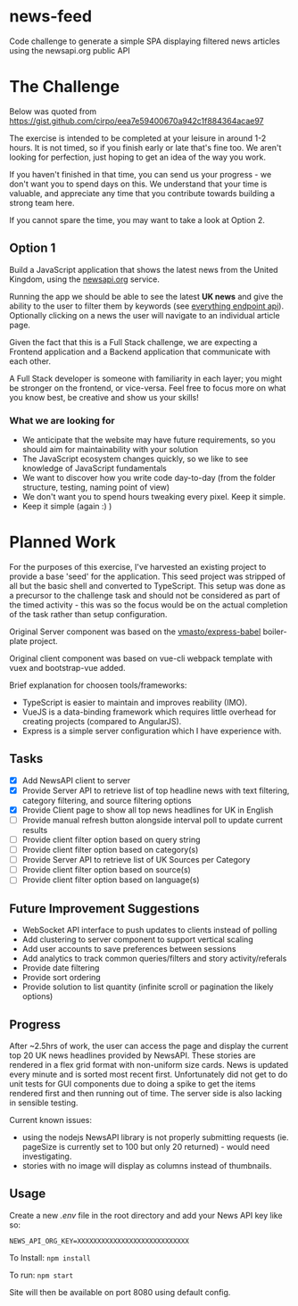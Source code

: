 # news-feed
Code challenge to generate a simple SPA displaying filtered news articles using the newsapi.org public API

# The Challenge

Below was quoted from https://gist.github.com/cirpo/eea7e59400670a942c1f884364acae97

The exercise is intended to be completed at your leisure in around 1-2 hours. It is not timed, so if you finish early or late that's fine too. We aren't looking for perfection, just hoping to get an idea of the way you work.

If you haven't finished in that time, you can send us your progress - we don't want you to spend days on this. We understand that your time is valuable, and appreciate any time that you contribute towards building a strong team here.

If you cannot spare the time, you may want to take a look at Option 2.

## Option 1

Build a JavaScript application that shows the latest news from the United Kingdom, using the [newsapi.org](https://newsapi.org) service.

Running the app we should be able to see the latest **UK news** and give the ability to the user to filter them by keywords (see [everything endpoint api](https://newsapi.org/docs/endpoints/everything)). Optionally clicking on a news the user will navigate to an individual article page.

Given the fact that this is a Full Stack challenge, we are expecting a Frontend application and a Backend application that communicate with each other.

A Full Stack developer is someone with familiarity in each layer; you might be stronger on the frontend, or vice-versa. Feel free to focus more on what you know best, be creative and show us your skills!

### What we are looking for

* We anticipate that the website may have future requirements, so you should aim for maintainability with your solution
* The JavaScript ecosystem changes quickly, so we like to see knowledge of JavaScript fundamentals
* We want to discover how you write code day-to-day (from the folder structure, testing, naming point of view)
* We don't want you to spend hours tweaking every pixel. Keep it simple.
* Keep it simple (again :) )


# Planned Work

For the purposes of this exercise, I've harvested an existing project to provide a base 'seed' for the application. This seed project was stripped of all but the basic shell and converted to TypeScript. This setup was done as a precursor to the challenge task and should not be considered as part of the timed activity - this was so the focus would be on the actual completion of the task rather than setup configuration.

Original Server component was based on the [vmasto/express-babel](https://codeclimate.com/github/vmasto/express-babel) boiler-plate project.

Original client component was based on vue-cli webpack template with vuex and bootstrap-vue added.

Brief explanation for choosen tools/frameworks:

* TypeScript is easier to maintain and improves reability (IMO).
* VueJS is a data-binding framework which requires little overhead for creating projects (compared to AngularJS).
* Express is a simple server configuration which I have experience with.

## Tasks

- [X] Add NewsAPI client to server
- [X] Provide Server API to retrieve list of top headline news with text filtering, category filtering, and source filtering options
- [X] Provide Client page to show all top news headlines for UK in English
- [ ] Provide manual refresh button alongside interval poll to update current results
- [ ] Provide client filter option based on query string
- [ ] Provide client filter option based on category(s)
- [ ] Provide Server API to retrieve list of UK Sources per Category
- [ ] Provide client filter option based on source(s)
- [ ] Provide client filter option based on language(s)

## Future Improvement Suggestions

* WebSocket API interface to push updates to clients instead of polling
* Add clustering to server component to support vertical scaling
* Add user accounts to save preferences between sessions
* Add analytics to track common queries/filters and story activity/referals
* Provide date filtering
* Provide sort ordering
* Provide solution to list quantity (infinite scroll or pagination the likely options)

## Progress

After ~2.5hrs of work, the user can access the page and display the current top 20 UK news headlines provided by NewsAPI. These stories are rendered in a flex grid format with non-uniform size cards. News is updated every minute and is sorted most recent first. Unfortunately did not get to do unit tests for GUI components due to doing a spike to get the items rendered first and then running out of time. The server side is also lacking in sensible testing.

Current known issues:

* using the nodejs NewsAPI library is not properly submitting requests (ie. pageSize is currently set to 100 but only 20 returned) - would need investigating.
* stories with no image will display as columns instead of thumbnails.

## Usage

Create a new *.env* file in the root directory and add your News API key like so:

`NEWS_API_ORG_KEY=XXXXXXXXXXXXXXXXXXXXXXXXXXXX`

To Install:
`npm install`

To run:
`npm start`

Site will then be available on port 8080 using default config.
